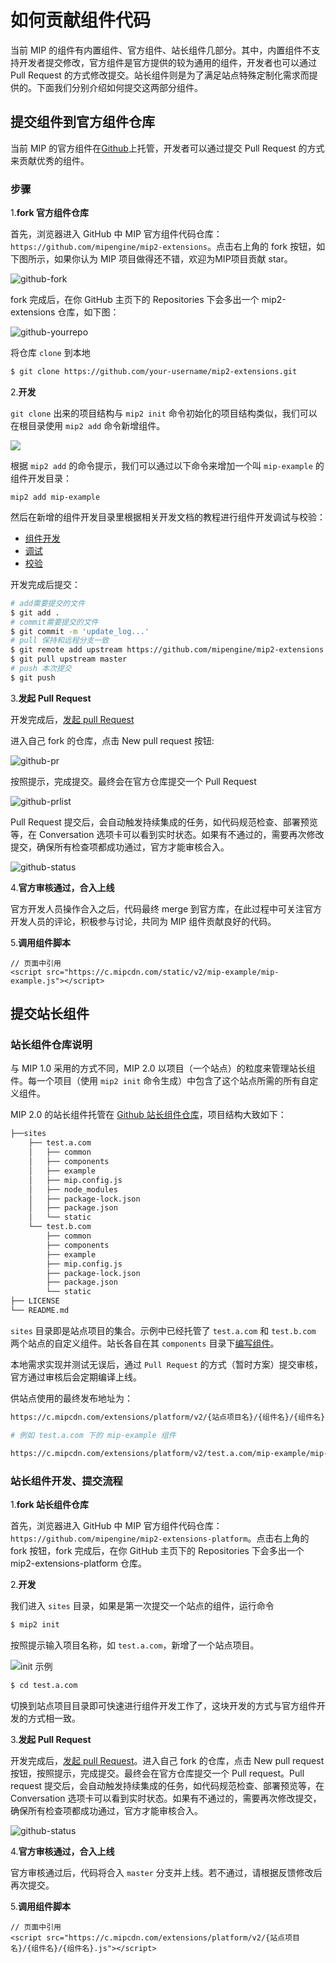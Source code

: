 # 如何贡献组件代码

当前 MIP 的组件有内置组件、官方组件、站长组件几部分。其中，内置组件不支持开发者提交修改，官方组件是官方提供的较为通用的组件，开发者也可以通过 Pull Request 的方式修改提交。站长组件则是为了满足站点特殊定制化需求而提供的。下面我们分别介绍如何提交这两部分组件。

## 提交组件到官方组件仓库

当前 MIP 的官方组件在[Github](https://github.com/mipengine/mip2-extensions)上托管，开发者可以通过提交 Pull Request 的方式来贡献优秀的组件。

### 步骤

1.**fork 官方组件仓库**

首先，浏览器进入 GitHub 中 MIP 官方组件代码仓库：`https://github.com/mipengine/mip2-extensions`。点击右上角的 fork 按钮，如下图所示，如果你认为 MIP 项目做得还不错，欢迎为MIP项目贡献 star。

![github-fork](./images/Picture1.png)

fork 完成后，在你 GitHub 主页下的 Repositories 下会多出一个 mip2-extensions 仓库，如下图：

![github-yourrepo](./images/Picture2.png)

将仓库 `clone` 到本地

```bash
$ git clone https://github.com/your-username/mip2-extensions.git
```

2.**开发**

`git clone` 出来的项目结构与 `mip2 init` 命令初始化的项目结构类似，我们可以在根目录使用 `mip2 add` 命令新增组件。

![](https://gss0.baidu.com/9rkZbzqaKgQUohGko9WTAnF6hhy/assets/mip/docs/cli/mip2-add-3eef75e8.png)

根据 `mip2 add` 的命令提示，我们可以通过以下命令来增加一个叫 `mip-example` 的组件开发目录：

```shell
mip2 add mip-example
```

然后在新增的组件开发目录里根据相关开发文档的教程进行组件开发调试与校验：

- [组件开发](../development/component-syntax.md)
- [调试](../debug/mip-dev.md)
- [校验](./mip-cli-usage.md#组件和页面校验)

开发完成后提交：

```bash
# add需要提交的文件
$ git add .
# commit需要提交的文件
$ git commit -m 'update_log...'
# pull 保持和远程分支一致
$ git remote add upstream https://github.com/mipengine/mip2-extensions.git
$ git pull upstream master
# push 本次提交
$ git push
```

3.**发起 Pull Request**

开发完成后，[发起 pull Request](https://help.github.com/articles/creating-a-pull-request-from-a-fork/)

进入自己 fork 的仓库，点击 New pull request 按钮:

![github-pr](./images/Picture3.png)

按照提示，完成提交。最终会在官方仓库提交一个 Pull Request

![github-prlist](./images/Picture4.png)

Pull Request 提交后，会自动触发持续集成的任务，如代码规范检查、部署预览等，在 Conversation 选项卡可以看到实时状态。如果有不通过的，需要再次修改提交，确保所有检查项都成功通过，官方才能审核合入。

![github-status](./images/Picture5.png)

4.**官方审核通过，合入上线**

官方开发人员操作合入之后，代码最终 merge 到官方库，在此过程中可关注官方开发人员的评论，积极参与讨论，共同为 MIP 组件贡献良好的代码。

5.**调用组件脚本**

```
// 页面中引用
<script src="https://c.mipcdn.com/static/v2/mip-example/mip-example.js"></script>
```

## 提交站长组件

### 站长组件仓库说明

与 MIP 1.0 采用的方式不同，MIP 2.0 以项目（一个站点）的粒度来管理站长组件。每一个项目（使用 `mip2 init` 命令生成）中包含了这个站点所需的所有自定义组件。

MIP 2.0 的站长组件托管在 [Github 站长组件仓库](https://github.com/mipengine/mip2-extensions-platform)，项目结构大致如下：

```bash
├──sites
    ├── test.a.com
    │   ├── common
    │   ├── components
    │   ├── example
    │   ├── mip.config.js
    │   ├── node_modules
    │   ├── package-lock.json
    │   ├── package.json
    │   └── static
    └── test.b.com
        ├── common
        ├── components
        ├── example
        ├── mip.config.js
        ├── package-lock.json
        ├── package.json
        └── static
├── LICENSE
└── README.md

```

`sites` 目录即是站点项目的集合。示例中已经托管了 `test.a.com` 和 `test.b.com` 两个站点的自定义组件。站长各自在其 `components` 目录下[编写组件](./start-writing-first-mip.md#编写-mip-组件)。

本地需求实现并测试无误后，通过 `Pull Request` 的方式（暂时方案）提交审核，官方通过审核后会定期编译上线。

供站点使用的最终发布地址为：

```bash
https://c.mipcdn.com/extensions/platform/v2/{站点项目名}/{组件名}/{组件名}.js

# 例如 test.a.com 下的 mip-example 组件

https://c.mipcdn.com/extensions/platform/v2/test.a.com/mip-example/mip-example.js
```

### 站长组件开发、提交流程

1.**fork 站长组件仓库**

首先，浏览器进入 GitHub 中 MIP 官方组件代码仓库：`https://github.com/mipengine/mip2-extensions-platform`。点击右上角的 fork 按钮，fork 完成后，在你 GitHub 主页下的 Repositories 下会多出一个 mip2-extensions-platform 仓库。

2.**开发**

我们进入 `sites` 目录，如果是第一次提交一个站点的组件，运行命令

```bash
$ mip2 init
```

按照提示输入项目名称，如 `test.a.com`，新增了一个站点项目。

![init 示例](https://gss0.baidu.com/9rkZbzqaKgQUohGko9WTAnF6hhy/assets/mip/docs/cli/mip2-init-a81dcd37.png)

```bash
$ cd test.a.com
```

切换到站点项目目录即可快速进行组件开发工作了，这块开发的方式与官方组件开发的方式相一致。

3.**发起 Pull Request**

开发完成后，[发起 pull Request](https://help.github.com/articles/creating-a-pull-request-from-a-fork/)。进入自己 fork 的仓库，点击 New pull request 按钮，按照提示，完成提交。最终会在官方仓库提交一个 Pull request。Pull request 提交后，会自动触发持续集成的任务，如代码规范检查、部署预览等，在 Conversation 选项卡可以看到实时状态。如果有不通过的，需要再次修改提交，确保所有检查项都成功通过，官方才能审核合入。

![github-status](./images/Picture5.png)

4.**官方审核通过，合入上线**

官方审核通过后，代码将合入 `master` 分支并上线。若不通过，请根据反馈修改后再次提交。

5.**调用组件脚本**

```
// 页面中引用
<script src="https://c.mipcdn.com/extensions/platform/v2/{站点项目名}/{组件名}/{组件名}.js"></script>
```
